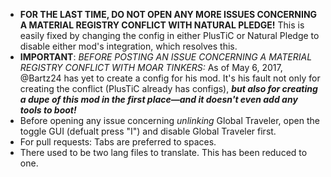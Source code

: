- **FOR THE LAST TIME, DO NOT OPEN ANY MORE ISSUES CONCERNING A MATERIAL REGISTRY CONFLICT WITH NATURAL PLEDGE!** This is easily fixed by changing the config in either PlusTiC or Natural Pledge to disable either mod's integration, which resolves this.
- **IMPORTANT**: *BEFORE POSTING AN ISSUE CONCERNING A MATERIAL REGISTRY CONFLICT WITH MOAR TINKERS:* As of May 6, 2017, @Bartz24 has yet to create a config for his mod. It's his fault not only for creating the conflict (PlusTiC already has configs), ***but also for creating a dupe of this mod in the first place—and it doesn't even add any tools to boot!***
- Before opening any issue concerning _unlinking_ Global Traveler, open the toggle GUI (defualt press "I") and disable Global Traveler first.
- For pull requests: Tabs are preferred to spaces.
- There used to be two lang files to translate. This has been reduced to one.

